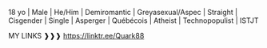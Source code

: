 18 yo | Male | He/Him | Demiromantic | Greyasexual/Aspec | Straight | Cisgender | Single | Asperger | Québécois | Atheist | Technopopulist | ISTJT

MY LINKS ❱❱❱ https://linktr.ee/Quark88
